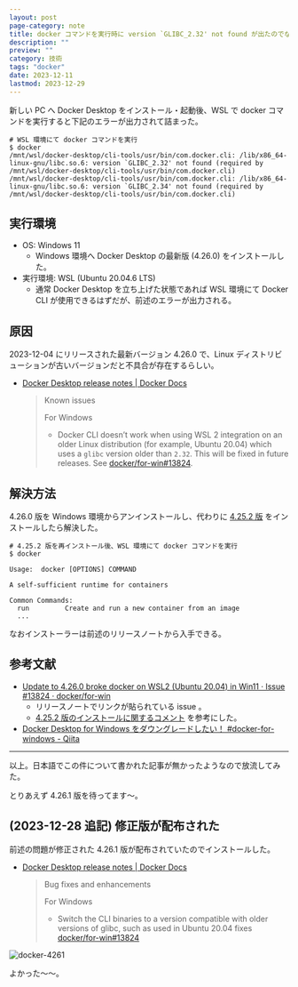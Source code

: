 ```yaml
---
layout: post
page-category: note
title: docker コマンドを実行時に version `GLIBC_2.32' not found が出たのでなんとかした
description: ""
preview: ""
category: 技術
tags: "docker"
date: 2023-12-11
lastmod: 2023-12-29
---
```


新しい PC へ Docker Desktop をインストール・起動後、WSL で docker コマンドを実行すると下記のエラーが出力されて詰まった。

```shell
# WSL 環境にて docker コマンドを実行
$ docker
/mnt/wsl/docker-desktop/cli-tools/usr/bin/com.docker.cli: /lib/x86_64-linux-gnu/libc.so.6: version `GLIBC_2.32' not found (required by /mnt/wsl/docker-desktop/cli-tools/usr/bin/com.docker.cli)
/mnt/wsl/docker-desktop/cli-tools/usr/bin/com.docker.cli: /lib/x86_64-linux-gnu/libc.so.6: version `GLIBC_2.34' not found (required by /mnt/wsl/docker-desktop/cli-tools/usr/bin/com.docker.cli)
```

## 実行環境

- OS: Windows 11
    - Windows 環境へ Docker Desktop の最新版 (4.26.0) をインストールした。
- 実行環境: WSL (Ubuntu 20.04.6 LTS)
    - 通常 Docker Desktop を立ち上げた状態であれば WSL 環境にて Docker CLI が使用できるはずだが、前述のエラーが出力される。

## 原因

2023-12-04 にリリースされた最新バージョン 4.26.0 で、Linux ディストリビューションが古いバージョンだと不具合が存在するらしい。

- [Docker Desktop release notes \| Docker Docs](https://docs.docker.com/desktop/release-notes/#known-issues)

    > Known issues
    >
    > For Windows
    >
    > - Docker CLI doesn’t work when using WSL 2 integration on an older Linux distribution (for example, Ubuntu 20.04) which uses a `glibc` version older than `2.32`. This will be fixed in future releases. See  [docker/for-win#13824](https://github.com/docker/for-win/issues/13824).

## 解決方法

4.26.0 版を Windows 環境からアンインストールし、代わりに [4.25.2 版](https://docs.docker.com/desktop/release-notes/#4252) をインストールしたら解決した。

```shell
# 4.25.2 版を再インストール後、WSL 環境にて docker コマンドを実行
$ docker

Usage:  docker [OPTIONS] COMMAND

A self-sufficient runtime for containers

Common Commands:
  run         Create and run a new container from an image
  ...
```

なおインストーラーは前述のリリースノートから入手できる。

## 参考文献

- [Update to 4.26.0 broke docker on WSL2 (Ubuntu 20.04) in Win11 · Issue #13824 · docker/for-win](https://github.com/docker/for-win/issues/13824)
    - リリースノートでリンクが貼られている issue 。
    - [4.25.2 版のインストールに関するコメント](https://github.com/docker/for-win/issues/13824#issuecomment-1846510859) を参考にした。
- [Docker Desktop for Windows をダウングレードしたい！ #docker-for-windows - Qiita](https://qiita.com/iwaiktos/items/b37a23598946e0db9bcb)

---

以上。日本語でこの件について書かれた記事が無かったようなので放流してみた。

とりあえず 4.26.1 版を待ってます～。

## (2023-12-28 追記) 修正版が配布された

前述の問題が修正された 4.26.1 版が配布されていたのでインストールした。

- [Docker Desktop release notes \| Docker Docs](https://docs.docker.com/desktop/release-notes/#4261)

    > Bug fixes and enhancements
    >
    > For Windows
    >
    > - Switch the CLI binaries to a version compatible with older versions of glibc, such as used in Ubuntu 20.04 fixes [docker/for-win#13824](https://github.com/docker/for-win/issues/13824)

![docker-4261](/images/notes/2023-12-11-docker-desktop-4-26-0-issue/docker-4261.png)

よかった～～。
